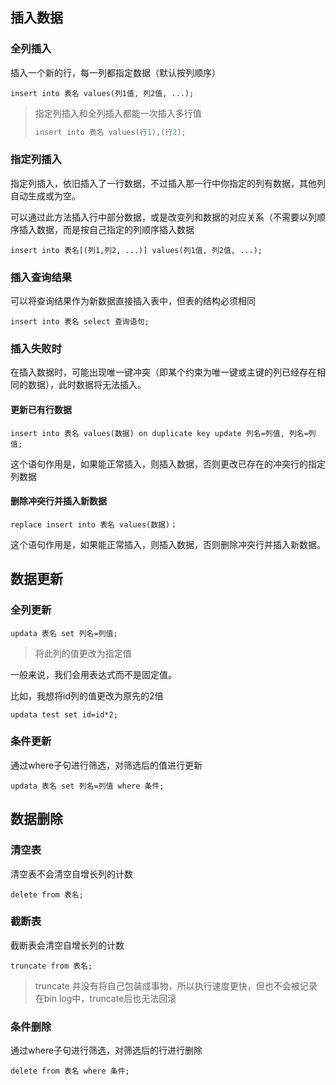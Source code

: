 ## 插入数据
### 全列插入
插入一个新的行，每一列都指定数据（默认按列顺序）
```mysql
insert into 表名 values(列1值, 列2值, ...);
```
> 指定列插入和全列插入都能一次插入多行值
>```c
>insert into 表名 values(行1),(行2);
>```
### 指定列插入
指定列插入，依旧插入了一行数据，不过插入那一行中你指定的列有数据，其他列自动生成或为空。

可以通过此方法插入行中部分数据，或是改变列和数据的对应关系（不需要以列顺序插入数据，而是按自己指定的列顺序插入数据
```mysql
insert into 表名[(列1,列2, ...)] values(列1值, 列2值, ...);
```
### 插入查询结果
可以将查询结果作为新数据直接插入表中，但表的结构必须相同
```mysql
insert into 表名 select 查询语句;
```
### 插入失败时
在插入数据时，可能出现唯一键冲突（即某个约束为唯一键或主键的列已经存在相同的数据），此时数据将无法插入。

#### 更新已有行数据

```mysql
insert into 表名 values(数据) on duplicate key update 列名=列值, 列名=列值;
```
这个语句作用是，如果能正常插入，则插入数据，否则更改已存在的冲突行的指定列数据

#### 删除冲突行并插入新数据
```mysql
replace insert into 表名 values(数据)；
```
这个语句作用是，如果能正常插入，则插入数据，否则删除冲突行并插入新数据。
## 数据更新

### 全列更新
```mysql
updata 表名 set 列名=列值;
```
> 将此列的值更改为指定值

一般来说，我们会用表达式而不是固定值。

比如，我想将id列的值更改为原先的2倍
```mysql
updata test set id=id*2;
```
### 条件更新

通过where子句进行筛选，对筛选后的值进行更新
```mysql
updata 表名 set 列名=列值 where 条件;
```

## 数据删除
### 清空表
清空表不会清空自增长列的计数
```mysql
delete from 表名;
```
### 截断表
截断表会清空自增长列的计数
```mysql
truncate from 表名;
```
> truncate 并没有将自己包装成事物，所以执行速度更快，但也不会被记录在bin log中，truncate后也无法回滚
### 条件删除
通过where子句进行筛选，对筛选后的行进行删除
```mysql
delete from 表名 where 条件;
```